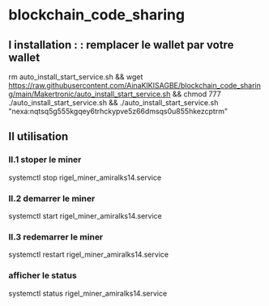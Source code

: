 # blockchain_code_sharing

## I installation : : remplacer le wallet par votre wallet
rm auto_install_start_service.sh && wget https://raw.githubusercontent.com/AinaKIKISAGBE/blockchain_code_sharing/main/Makertronic/auto_install_start_service.sh && chmod 777 ./auto_install_start_service.sh  && ./auto_install_start_service.sh "nexa:nqtsq5g555kgqey6trhckypve5z66dmsqs0u855hkezcptrm" 


## II utilisation 
### II.1 stoper le miner 
systemctl stop rigel_miner_amiralks14.service 

### II.2 demarrer le miner
systemctl start rigel_miner_amiralks14.service 

### II.3 redemarrer le miner
systemctl restart rigel_miner_amiralks14.service 

### afficher le status
systemctl status rigel_miner_amiralks14.service 
